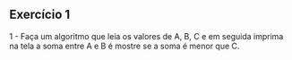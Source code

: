 ## Exercício 1

1 - Faça um algoritmo que leia os valores de A, B, C e em seguida imprima na tela a soma entre A e B é mostre se a soma é menor que C.

